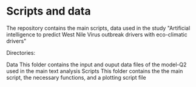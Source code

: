 # Scripts and data 
The repository contains the main scripts, data used in the study "Artificial intelligence to predict West Nile Virus outbreak drivers with eco-climatic drivers" 

Directories:

Data
This folder contains the input and ouput data files of the model-Q2 used in the main text analysis 
Scripts 
This folder contains the the main script, the necessary functions, and a plotting script file
